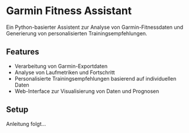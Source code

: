 # Garmin Fitness Assistant

Ein Python-basierter Assistent zur Analyse von Garmin-Fitnessdaten und Generierung von personalisierten Trainingsempfehlungen.

## Features

- Verarbeitung von Garmin-Exportdaten
- Analyse von Laufmetriken und Fortschritt
- Personalisierte Trainingsempfehlungen basierend auf individuellen Daten
- Web-Interface zur Visualisierung von Daten und Prognosen

## Setup

Anleitung folgt...
